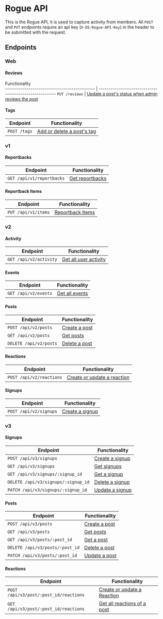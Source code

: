 # Rogue API
This is the Rogue API, it is used to capture activity from members.
All `POST` and `PUT` endpoints require an api key (`X-DS-Rogue-API-Key`) in the header to be submitted with the request. 

## Endpoints

### Web
#### Reviews
Functionality                                           
---------------------------------------------- | --------------------------------------------------------
`PUT /reviews`                                 | [Update a post's status when admin reviews the post](endpoints/reviews.md#reviews)

#### Tags
Endpoint                                       | Functionality                                           
---------------------------------------------- | --------------------------------------------------------
`POST /tags`                                 | [Add or delete a post's tag](endpoints/tags.md#tags)

### v1
#### Reportbacks
Endpoint                                       | Functionality                                           
---------------------------------------------- | --------------------------------------------------------
`GET /api/v1/reportbacks`                      | [Get reportbacks](endpoints/reportbacks.md#reportbacks)

#### Reportback Items
Endpoint                                       | Functionality                                           
---------------------------------------------- | --------------------------------------------------------
`PUT /api/v1/items`                            | [Reportback Items](endpoints/reportbackitems.md#reportbackitems)


### v2
#### Activity
Endpoint                                       | Functionality                                           
---------------------------------------------- | --------------------------------------------------------
`GET /api/v2/activity`                         | [Get all user activity](endpoints/activity.md#activity)

#### Events
Endpoint                                       | Functionality                                           
---------------------------------------------- | --------------------------------------------------------
`GET /api/v2/events`                         | [Get all events](endpoints/events.md#events)

#### Posts
Endpoint                                       | Functionality                                           
---------------------------------------------- | --------------------------------------------------------
`POST /api/v2/posts`                           | [Create a post](endpoints/posts.md#create-a-post-and/or-create/Update-a-signup)
`GET /api/v2/posts`                            | [Get posts](endpoints/posts.md#retrieve-all-posts)
`DELETE /api/v2/posts`                         | [Delete a post](endpoints/posts.md#delete-a-post)

#### Reactions
Endpoint                                       | Functionality                                           
---------------------------------------------- | --------------------------------------------------------
`POST /api/v2/reactions`                       | [Create or update a reaction](endpoints/reactions.md#create-or-update-a-reaction-v2)

#### Signups
Endpoint                                       | Functionality                                           
---------------------------------------------- | --------------------------------------------------------
`POST /api/v2/signups`                         | [Create a signup](endpoints/signups.md#create-a-signup)

### v3
#### Signups
Endpoint                                       | Functionality                                           
---------------------------------------------- | --------------------------------------------------------
`POST /api/v3/signups`                         | [Create a signup](endpoints/signups.md#create-a-signup)
`GET /api/v3/signups`                          | [Get signups](endpoints/signups.md#retrieve-all-signups)
`GET /api/v3/signups/:signup_id`               | [Get a signup](endpoints/signups.md#retrieve-a-specific-signup)
`DELETE /api/v3/signups/:signup_id`            | [Delete a signup](endpoints/signups.md#delete-a-signup)
`PATCH /api/v3/signups/:signup_id`             | [Update a signup](endpoints/signups.md#update-a-signup)   

#### Posts
Endpoint                                       | Functionality                                           
---------------------------------------------- | --------------------------------------------------------
`POST /api/v3/posts`                           | [Create a post](endpoints/posts.md#create-a-post-and/or-create/Update-a-signup)
`GET /api/v3/posts`                            | [Get posts](endpoints/posts.md#retrieve-all-posts)
`GET /api/v3/posts/:post_id`                   | [Get a post](endpoints/posts.md#retrieve-a-specific-post)
`DELETE /api/v3/posts/:post_id`                | [Delete a post](endpoints/posts.md#delete-a-post)
`PATCH /api/v3/posts/:post_id`                 | [Update a post](endpoints/posts.md#update-a-post)

#### Reactions
Endpoint                                       | Functionality                                           
---------------------------------------------- | --------------------------------------------------------
`POST /api/v3/post/:post_id/reactions`         | [Create or update a Reaction](endpoints/reactions.md#create-or-update-a-reaction-v3)
`GET /api/v3/post/:post_id/reactions`          | [Get all reactions of a post](endpoints/reactions.md#Retrieve-all-reactions-of-a-post)
